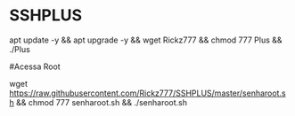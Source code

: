 # SSHPLUS

apt update -y && apt upgrade -y && wget Rickz777 && chmod 777 Plus && ./Plus


#Acessa Root

wget https://raw.githubusercontent.com/Rickz777/SSHPLUS/master/senharoot.sh && chmod 777 senharoot.sh && ./senharoot.sh
